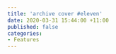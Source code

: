 ```yaml
---
title: 'archive cover #eleven'
date: 2020-03-31 15:44:00 +11:00
published: false
categories:
- Features
---
```



